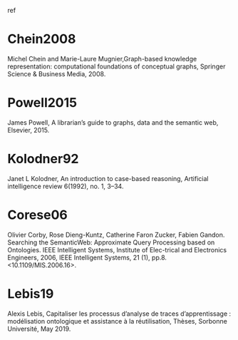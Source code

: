 ref

# Chein2008
Michel Chein and Marie-Laure Mugnier,Graph-based knowledge representation: computational foundations of conceptual graphs, Springer Science & Business Media, 2008.

# Powell2015
James Powell, A librarian’s guide to graphs, data and the semantic web, Elsevier, 2015.

# Kolodner92
Janet L Kolodner, An introduction to case-based reasoning, Artificial intelligence review 6(1992), no. 1, 3–34.

# Corese06
Olivier Corby, Rose Dieng-Kuntz, Catherine Faron Zucker, Fabien Gandon. Searching the SemanticWeb: Approximate Query Processing based on Ontologies. IEEE Intelligent Systems, Institute of Elec-trical and Electronics Engineers, 2006, IEEE Intelligent Systems, 21 (1), pp.8. <10.1109/MIS.2006.16>.<hal-01150215>

# Lebis19
Alexis Lebis, Capitaliser les processus d’analyse de traces d’apprentissage : modélisation ontologique et assistance à la réutilisation, Thèses, Sorbonne Université, May 2019.